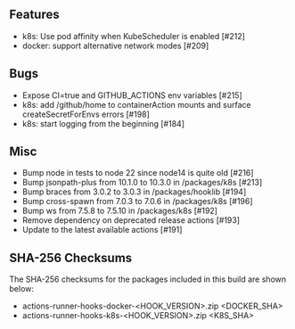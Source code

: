 ## Features

- k8s: Use pod affinity when KubeScheduler is enabled [#212]
- docker: support alternative network modes [#209]

## Bugs

- Expose CI=true and GITHUB_ACTIONS env variables [#215]
- k8s: add /github/home to containerAction mounts and surface createSecretForEnvs errors [#198]
- k8s: start logging from the beginning [#184]

## Misc

- Bump node in tests to node 22 since node14 is quite old [#216]
- Bump jsonpath-plus from 10.1.0 to 10.3.0 in /packages/k8s [#213]
- Bump braces from 3.0.2 to 3.0.3 in /packages/hooklib [#194]
- Bump cross-spawn from 7.0.3 to 7.0.6 in /packages/k8s [#196]
- Bump ws from 7.5.8 to 7.5.10 in /packages/k8s [#192]
- Remove dependency on deprecated release actions [#193]
- Update to the latest available actions [#191]


## SHA-256 Checksums

The SHA-256 checksums for the packages included in this build are shown below:

- actions-runner-hooks-docker-<HOOK_VERSION>.zip <DOCKER_SHA>
- actions-runner-hooks-k8s-<HOOK_VERSION>.zip <K8S_SHA>
